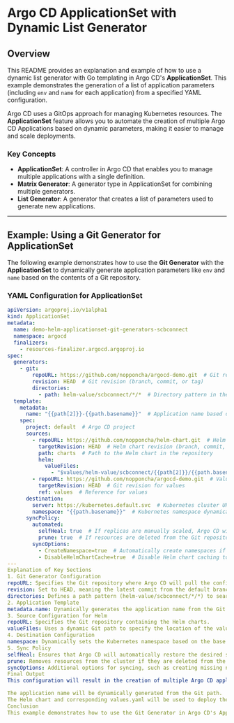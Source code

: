 # Argo CD ApplicationSet with Dynamic List Generator

## Overview

This README provides an explanation and example of how to use a dynamic list generator with Go templating in Argo CD's **ApplicationSet**. This example demonstrates the generation of a list of application parameters (including `env` and `name` for each application) from a specified YAML configuration.

Argo CD uses a GitOps approach for managing Kubernetes resources. The **ApplicationSet** feature allows you to automate the creation of multiple Argo CD Applications based on dynamic parameters, making it easier to manage and scale deployments.

### Key Concepts

- **ApplicationSet**: A controller in Argo CD that enables you to manage multiple applications with a single definition.
- **Matrix Generator**: A generator type in ApplicationSet for combining multiple generators.
- **List Generator**: A generator that creates a list of parameters used to generate new applications.

---

## Example: Using a Git Generator for ApplicationSet

The following example demonstrates how to use the **Git Generator** with the **ApplicationSet** to dynamically generate application parameters like `env` and `name` based on the contents of a Git repository.

### YAML Configuration for ApplicationSet

```yaml
apiVersion: argoproj.io/v1alpha1
kind: ApplicationSet
metadata:
  name: demo-helm-applicationset-git-generators-scbconnect
  namespace: argocd
  finalizers:
    - resources-finalizer.argocd.argoproj.io
spec:
  generators:
    - git:
        repoURL: https://github.com/nopponcha/argocd-demo.git  # Git repository URL
        revision: HEAD  # Git revision (branch, commit, or tag)
        directories:
          - path: helm-value/scbconnect/*/*  # Directory pattern in the repository to scan for applications
  template:
    metadata:
      name: "{{path[2]}}-{{path.basename}}"  # Application name based on path in Git
    spec:
      project: default  # Argo CD project
      sources:
        - repoURL: https://github.com/nopponcha/helm-chart.git  # Helm chart repository URL
          targetRevision: HEAD  # Helm chart revision (branch, commit, or tag)
          path: charts  # Path to the Helm chart in the repository
          helm:
            valueFiles:
              - "$values/helm-value/scbconnect/{{path[2]}}/{{path.basename}}/values.yaml"  # Dynamic values.yaml file
        - repoURL: https://github.com/nopponcha/argocd-demo.git  # Values repository URL
          targetRevision: HEAD  # Git revision for values
          ref: values  # Reference for values
      destination:
        server: https://kubernetes.default.svc  # Kubernetes cluster URL
        namespace: "{{path.basename}}"  # Kubernetes namespace dynamically created from the Git path
      syncPolicy:
        automated:
          selfHeal: true  # If replicas are manually scaled, Argo CD will revert to the desired state defined in the Git repository
          prune: true  # If resources are deleted from the Git repository, they will be removed from the cluster
        syncOptions:
          - CreateNamespace=true  # Automatically create namespaces if they don't exist
          - DisableHelmChartCache=true  # Disable Helm chart caching to always fetch the latest chart version
---
Explanation of Key Sections
1. Git Generator Configuration
repoURL: Specifies the Git repository where Argo CD will pull the configuration from.
revision: Set to HEAD, meaning the latest commit from the default branch will be used.
directories: Defines a path pattern (helm-value/scbconnect/*/*) to search for directories in the repository that match the pattern. Each matching directory will generate a new application.
2. Application Template
metadata.name: Dynamically generates the application name from the Git path. path[2] refers to the third element in the path, and path.basename refers to the base name of the directory.
3. Source Configuration for Helm
repoURL: Specifies the Git repository containing the Helm charts.
valueFiles: Uses a dynamic Git path to specify the location of the values.yaml file for the Helm chart.
4. Destination Configuration
namespace: Dynamically sets the Kubernetes namespace based on the base name of the directory in the Git path.
5. Sync Policy
selfHeal: Ensures that Argo CD will automatically restore the desired state if any manual changes are made to the application replicas.
prune: Removes resources from the cluster if they are deleted from the Git repository.
syncOptions: Additional options for syncing, such as creating missing namespaces and disabling Helm chart caching.
Final Output
This configuration will result in the creation of multiple Argo CD applications based on the directories found in the specified Git repository (helm-value/scbconnect/*/*). For each directory, an application will be created with the following details:

The application name will be dynamically generated from the Git path.
The Helm chart and corresponding values.yaml will be used to deploy the application.
Conclusion
This example demonstrates how to use the Git Generator in Argo CD's ApplicationSet to automatically create multiple applications based on directories in a Git repository. By using dynamic path variables, we can customize the deployment of Helm charts and values to Kubernetes, making the process of managing multiple environments more efficient and automated.